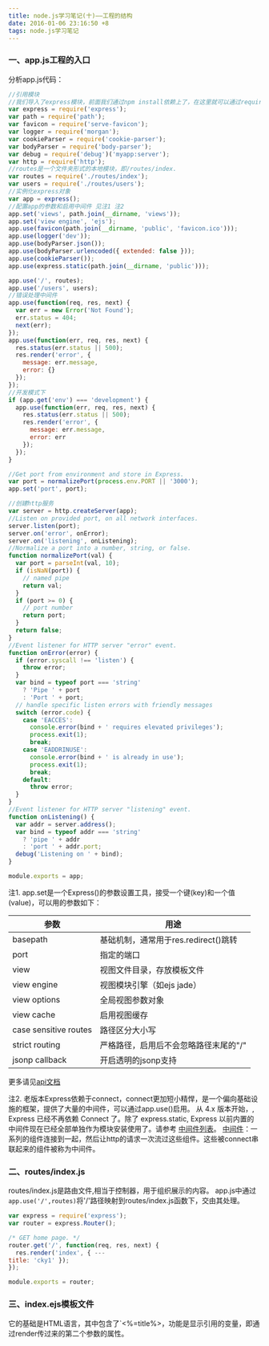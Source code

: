 ```yaml
---
title: node.js学习笔记(十)——工程的结构
date: 2016-01-06 23:16:50 +8
tags: node.js学习笔记
---
```

### 一、app.js工程的入口
分析app.js代码：
<!-- more -->
```javascript
//引用模块
//我们导入了express模块，前面我们通过npm install依赖上了，在这里就可以通过require直接获取
var express = require('express');
var path = require('path');
var favicon = require('serve-favicon');
var logger = require('morgan');
var cookieParser = require('cookie-parser');
var bodyParser = require('body-parser');
var debug = require('debug')('myapp:server');
var http = require('http');
//routes是一个文件夹形式的本地模块，即/routes/index.
var routes = require('./routes/index');
var users = require('./routes/users');
//实例化express对象
var app = express();
//配置app的参数和启用中间件 见注1 注2
app.set('views', path.join(__dirname, 'views'));
app.set('view engine', 'ejs');
app.use(favicon(path.join(__dirname, 'public', 'favicon.ico')));
app.use(logger('dev'));
app.use(bodyParser.json());
app.use(bodyParser.urlencoded({ extended: false }));
app.use(cookieParser());
app.use(express.static(path.join(__dirname, 'public')));

app.use('/', routes);
app.use('/users', users);
//错误处理中间件
app.use(function(req, res, next) {
  var err = new Error('Not Found');
  err.status = 404;
  next(err);
});
app.use(function(err, req, res, next) {
  res.status(err.status || 500);
  res.render('error', {
    message: err.message,
    error: {}
  });
});
//开发模式下
if (app.get('env') === 'development') {
  app.use(function(err, req, res, next) {
    res.status(err.status || 500);
    res.render('error', {
      message: err.message,
      error: err
    });
  });
}

//Get port from environment and store in Express.
var port = normalizePort(process.env.PORT || '3000');
app.set('port', port);

//创建http服务
var server = http.createServer(app);
//Listen on provided port, on all network interfaces.
server.listen(port);
server.on('error', onError);
server.on('listening', onListening);
//Normalize a port into a number, string, or false.
function normalizePort(val) {
  var port = parseInt(val, 10);
  if (isNaN(port)) {
    // named pipe
    return val;
  }
  if (port >= 0) {
    // port number
    return port;
  }
  return false;
}
//Event listener for HTTP server "error" event.
function onError(error) {
  if (error.syscall !== 'listen') {
    throw error;
  }
  var bind = typeof port === 'string'
    ? 'Pipe ' + port
    : 'Port ' + port;
  // handle specific listen errors with friendly messages
  switch (error.code) {
    case 'EACCES':
      console.error(bind + ' requires elevated privileges');
      process.exit(1);
      break;
    case 'EADDRINUSE':
      console.error(bind + ' is already in use');
      process.exit(1);
      break;
    default:
      throw error;
  }
}
//Event listener for HTTP server "listening" event.
function onListening() {
  var addr = server.address();
  var bind = typeof addr === 'string'
    ? 'pipe ' + addr
    : 'port ' + addr.port;
  debug('Listening on ' + bind);
}

module.exports = app;

```

注1. app.set是一个Express()的参数设置工具，接受一个键(key)和一个值(value)，可以用的参数如下：

|参数|用途|
|--|--|
|basepath|基础机制，通常用于res.redirect()跳转|
|port|指定的端口|
|view|视图文件目录，存放模板文件|
|view engine|视图模块引擎（如ejs jade）|
|view options|全局视图参数对象|
|view cache|启用视图缓存|
|case sensitive routes|路径区分大小写|
|strict routing|严格路径，启用后不会忽略路径末尾的"/"|
|jsonp callback|开启透明的jsonp支持|
更多请见[api文档](http://www.expressjs.com.cn/4x/api.html#app.set)

注2. 老版本Express依赖于connect，connect更加短小精悍，是一个偏向基础设施的框架，提供了大量的中间件，可以通过app.use()启用。
从 4.x 版本开始，, Express 已经不再依赖 Connect 了。除了 express.static, Express 以前内置的中间件现在已经全部单独作为模块安装使用了。请参考 [中间件列表](https://github.com/senchalabs/connect#middleware)。
[中间件](http://www.expressjs.com.cn/guide/using-middleware.html)：一系列的组件连接到一起，然后让http的请求一次流过这些组件。这些被connect串联起来的组件被称为中间件。

### 二、routes/index.js
routes/index.js是路由文件,相当于控制器，用于组织展示的内容。
app.js中通过`app.use('/',routes)`将'/'路径映射到routes/index.js函数下，交由其处理。
```javascript
var express = require('express');
var router = express.Router();

/* GET home page. */
router.get('/', function(req, res, next) {
  res.render('index', { ---
title: 'cky1' });
});

module.exports = router;
```	

### 三、index.ejs模板文件
它的基础是HTML语言，其中包含了`<%=title%>，功能是显示引用的变量，即通过render传过来的第二个参数的属性。